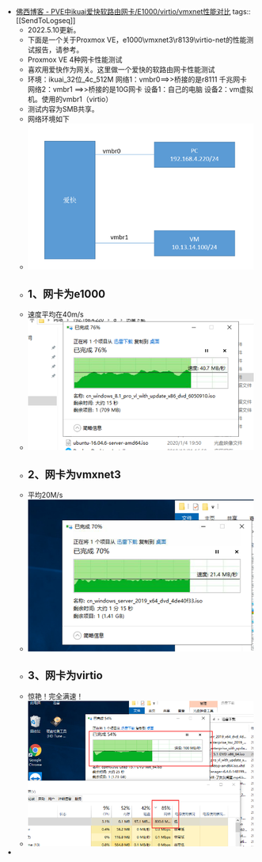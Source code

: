 - [佛西博客 - PVE中ikuai爱快软路由网卡/E1000/virtio/vmxnet性能对比](https://foxi.buduanwang.vip/virtualization/531.html/)
  tags:: [[SendToLogseq]]
	- 2022.5.10更新。
	- 下面是一个关于Proxmox VE，e1000\vmxnet3\r8139\virtio-net的性能测试报告，请参考。
	- Proxmox VE 4种网卡性能测试
	- 喜欢用爱快作为网关。这里做一个爱快的软路由网卡性能测试
	- 环境：ikuai\_32位\_4c\_512M
	  网络1：vmbr0==>>桥接的是r8111 千兆网卡
	  网络2：vmbr1 ==>>桥接的是10G网卡
	  设备1：自己的电脑
	  设备2：vm虚拟机。使用的vmbr1（virtio）
	- 测试内容为SMB共享。
	- 网络环境如下
	- ![image.png](../assets/image_1722481699459_0.png)
	- ## 1、网卡为e1000
	- 速度平均在40m/s
	- ![image.png](../assets/image_1722481711935_0.png)
	- ## 2、网卡为vmxnet3
	- 平均20M/s
	- ![image.png](../assets/image_1722481722305_0.png)
	- ## 3、网卡为virtio
	- 惊艳！完全满速！
	- ![image.png](../assets/image_1722481736406_0.png)
-